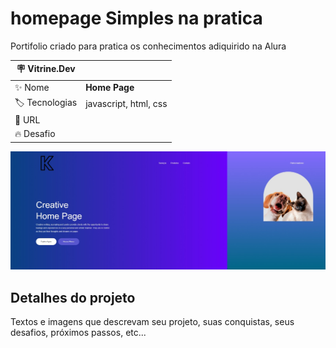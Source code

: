 # homepage Simples na pratica

Portifolio criado para pratica os conhecimentos adiquirido na Alura

| :placard: Vitrine.Dev |     |
| -------------  | --- |
| :sparkles: Nome        | **Home Page**
| :label: Tecnologias | javascript, html, css
| :rocket: URL         | 
| :fire: Desafio     | 

<!-- Inserir imagem com a #vitrinedev ao final do link -->
![](https://raw.githubusercontent.com/Kensyto/homepage/main/WhatsApp%20Image%202023-06-01%20at%2012.22.18.jpeg#vitrinedev)

## Detalhes do projeto

Textos e imagens que descrevam seu projeto, suas conquistas, seus desafios, próximos passos, etc...
